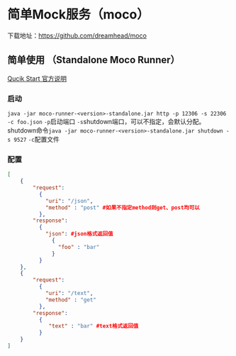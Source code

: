 # 简单Mock服务（moco）

下载地址：https://github.com/dreamhead/moco

## 简单使用 （Standalone Moco Runner）

[Qucik Start 官方说明](https://github.com/dreamhead/moco#quick-start)

### 启动

`java -jar moco-runner-<version>-standalone.jar http -p 12306 -s 22306 -c foo.json`
`-p`启动端口
`-s`shutdown端口，可以不指定，会默认分配。shutdown命令`java -jar moco-runner-<version>-standalone.jar shutdown -s 9527`
`-c`配置文件

### 配置


``` json
[
    {
        "request": 
          {
            "uri": "/json",
            "method" : "post" #如果不指定method则get、post均可以
          },
        "response": 
          {
            "json": #json格式返回值
              {
                "foo" : "bar"
              }
          }
    },
    {
        "request": 
          {
            "uri": "/text",
            "method" : "get"
          },
        "response": 
          {
             "text" : "bar" #text格式返回值
          }
    }
]
```



